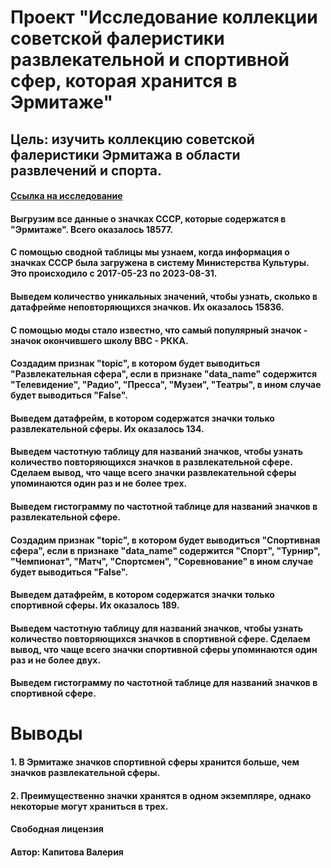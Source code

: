 # **Проект "Исследование коллекции советской фалеристики развлекательной и спортивной сфер, которая хранится в Эрмитаже"**
## **Цель:** изучить коллекцию советской фалеристики Эрмитажа в области развлечений и спорта.
#### [Ссылка на исследование](https://colab.research.google.com/drive/1DEDiqUjxTpM4ffV4KB3oIV05SUYY-Kc5?usp=sharing)
#### Выгрузим все данные о значках СССР, которые содержатся в "Эрмитаже". Всего оказалось 18577.
#### С помощью сводной таблицы мы узнаем, когда информация о значках СССР была загружена в систему Министерства Культуры. Это происходило с 2017-05-23 по 2023-08-31.
#### Выведем количество уникальных значений, чтобы узнать, сколько в датафрейме неповторяющихся значков. Их оказалось 15836. 
#### С помощью моды стало известно, что самый популярный значок - значок окончившего школу ВВС - РККА.
#### Создадим признак "topic", в котором будет выводиться "Развлекательная сфера", если в признаке "data_name" содержится "Телевидение", "Радио", "Пресса", "Музеи", "Театры", в ином случае будет выводиться "False". 
#### Выведем датафрейм, в котором содержатся значки только развлекательной сферы. Их оказалось 134. 
#### Выведем частотную таблицу для названий значков, чтобы узнать количество повторяющихся значков в развлекательной сфере. Сделаем вывод, что чаще всего значки развлекательной сферы упоминаются один раз и не более трех. 
#### Выведем гистограмму по частотной таблице для названий значков в развлекательной сфере. 
#### Создадим признак "topic", в котором будет выводиться "Спортивная сфера", если в признаке "data_name" содержится "Спорт", "Турнир", "Чемпионат", "Матч", "Спортсмен", "Соревнование" в ином случае будет выводиться "False". 
#### Выведем датафрейм, в котором содержатся значки только спортивной сферы. Их оказалось 189. 
#### Выведем частотную таблицу для названий значков, чтобы узнать количество повторяющихся значков в спортивной сфере. Сделаем вывод, что чаще всего значки спортивной сферы упоминаются один раз и не более двух. 
#### Выведем гистограмму по частотной таблице для названий значков в спортивной сфере.
# **Выводы**
#### 1. В Эрмитаже значков спортивной сферы хранится больше, чем значков развлекательной сферы. 
#### 2. Преимущественно значки хранятся в одном экземпляре, однако некоторые могут храниться в трех. 

#### **Свободная лицензия** 

#### **Автор:** Капитова Валерия 
